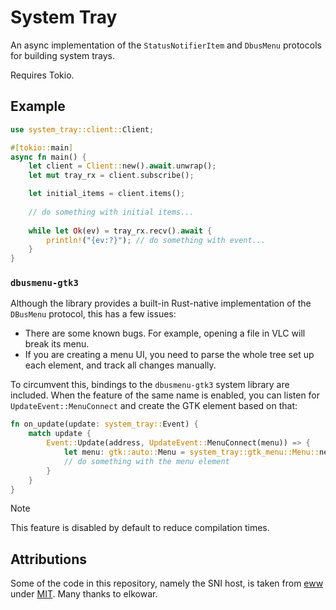 # System Tray

An async implementation of the `StatusNotifierItem` and `DbusMenu` protocols for building system trays.

Requires Tokio.

## Example

```rust
use system_tray::client::Client;

#[tokio::main]
async fn main() {
    let client = Client::new().await.unwrap();
    let mut tray_rx = client.subscribe();

    let initial_items = client.items();
    
    // do something with initial items...
    
    while let Ok(ev) = tray_rx.recv().await {
        println!("{ev:?}"); // do something with event...
    }
}
```

### `dbusmenu-gtk3`

Although the library provides a built-in Rust-native implementation of the `DBusMenu` protocol,
this has a few issues:

- There are some known bugs. For example, opening a file in VLC will break its menu.
- If you are creating a menu UI, you need to parse the whole tree set up each element, and track all changes manually.

To circumvent this, bindings to the `dbusmenu-gtk3` system library are included. 
When the feature of the same name is enabled, you can listen for `UpdateEvent::MenuConnect`
and create the GTK element based on that:

```rust
fn on_update(update: system_tray::Event) {
    match update {
        Event::Update(address, UpdateEvent::MenuConnect(menu)) => {
            let menu: gtk::auto::Menu = system_tray::gtk_menu::Menu::new(&address, &menu);
            // do something with the menu element
        }
    }
}
```

> [!NOTE]
> This feature is disabled by default to reduce compilation times.

## Attributions

Some of the code in this repository, namely the SNI host, is taken from [eww](https://github.com/elkowar/eww/blob/50ec181fc7ff2a68d6330e8897de2c5179575935/crates/notifier_host/src/host.rs) 
under [MIT](https://github.com/elkowar/eww/blob/master/LICENSE).
Many thanks to elkowar. 